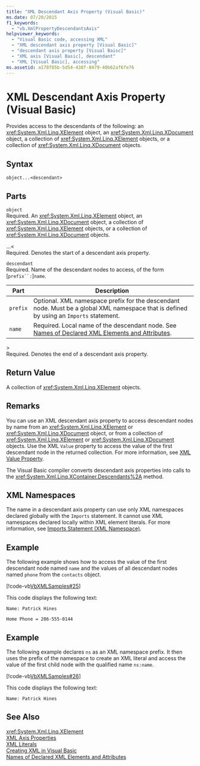 ```yaml
---
title: "XML Descendant Axis Property (Visual Basic)"
ms.date: 07/20/2015
f1_keywords: 
  - "vb.XmlPropertyDescendantsAxis"
helpviewer_keywords: 
  - "Visual Basic code, accessing XML"
  - "XML descendant axis property [Visual Basic]"
  - "descendant axis property [Visual Baisc]"
  - "XML axis [Visual Basic], descendant"
  - "XML [Visual Basic], accessing"
ms.assetid: a178f85b-5d54-438f-8479-40b62af6fe76
---
```

# XML Descendant Axis Property (Visual Basic)
Provides access to the descendants of the following: an <xref:System.Xml.Linq.XElement> object, an <xref:System.Xml.Linq.XDocument> object, a collection of <xref:System.Xml.Linq.XElement> objects, or a collection of <xref:System.Xml.Linq.XDocument> objects.  
  
## Syntax  
  
```  
object...<descendant>  
```  
  
## Parts  
 `object`  
 Required. An <xref:System.Xml.Linq.XElement> object, an <xref:System.Xml.Linq.XDocument> object, a collection of <xref:System.Xml.Linq.XElement> objects, or a collection of <xref:System.Xml.Linq.XDocument> objects.  
  
 ...<  
 Required. Denotes the start of a descendant axis property.  
  
 `descendant`  
 Required. Name of the descendant nodes to access, of the form [`prefix``:`]`name`.  
  
|Part|Description|  
|----------|-----------------|  
|`prefix`|Optional. XML namespace prefix for the descendant node. Must be a global XML namespace that is defined by using an `Imports` statement.|  
|`name`|Required. Local name of the descendant node. See [Names of Declared XML Elements and Attributes](../../../visual-basic/programming-guide/language-features/xml/names-of-declared-xml-elements-and-attributes.md).|  
  
 \>  
 Required. Denotes the end of a descendant axis property.  
  
## Return Value  
 A collection of <xref:System.Xml.Linq.XElement> objects.  
  
## Remarks  
 You can use an XML descendant axis property to access descendant nodes by name from an <xref:System.Xml.Linq.XElement> or <xref:System.Xml.Linq.XDocument> object, or from a collection of <xref:System.Xml.Linq.XElement> or <xref:System.Xml.Linq.XDocument> objects. Use the XML `Value` property to access the value of the first descendant node in the returned collection. For more information, see [XML Value Property](../../../visual-basic/language-reference/xml-axis/xml-value-property.md).  
  
 The Visual Basic compiler converts descendant axis properties into calls to the <xref:System.Xml.Linq.XContainer.Descendants%2A> method.  
  
## XML Namespaces  
 The name in a descendant axis property can use only XML namespaces declared globally with the `Imports` statement. It cannot use XML namespaces declared locally within XML element literals. For more information, see [Imports Statement (XML Namespace)](../../../visual-basic/language-reference/statements/imports-statement-xml-namespace.md).  
  
## Example  
 The following example shows how to access the value of the first descendant node named `name` and the values of all descendant nodes named `phone` from the `contacts` object.  
  
 [!code-vb[VbXMLSamples#25](../../../visual-basic/language-reference/operators/codesnippet/VisualBasic/xml-descendant-axis-property_1.vb)]  
  
 This code displays the following text:  
  
 `Name: Patrick Hines`  
  
 `Home Phone = 206-555-0144`  
  
## Example  
 The following example declares `ns` as an XML namespace prefix. It then uses the prefix of the namespace to create an XML literal and access the value of the first child node with the qualified name `ns:name`.  
  
 [!code-vb[VbXMLSamples#26](../../../visual-basic/language-reference/operators/codesnippet/VisualBasic/xml-descendant-axis-property_2.vb)]  
  
 This code displays the following text:  
  
 `Name: Patrick Hines`  
  
## See Also  
 <xref:System.Xml.Linq.XElement>  
 [XML Axis Properties](../../../visual-basic/language-reference/xml-axis/xml-axis-properties.md)  
 [XML Literals](../../../visual-basic/language-reference/xml-literals/index.md)  
 [Creating XML in Visual Basic](../../../visual-basic/programming-guide/language-features/xml/creating-xml.md)  
 [Names of Declared XML Elements and Attributes](../../../visual-basic/programming-guide/language-features/xml/names-of-declared-xml-elements-and-attributes.md)
